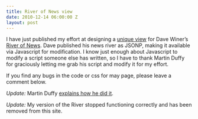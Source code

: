 ```yaml
---
title: River of News view
date: 2010-12-14 06:00:00 Z
layout: post
---
```


I have just published my effort at designing a [unique view](http://scripting.com/stories/2010/12/10/newViewsOfMyRiver.html) for Dave Winer’s [River of News](http://daveriver.scripting.com/). Dave published his news river as JSONP, making it available via Javascript for modification. I know just enough about Javascript to modify a script someone else has written, so I have to thank Martin Duffy for graciously letting me grab his script and modify it for my effort.

If you find any bugs in the code or css for may page, please leave a comment below.

_Update:_ Martin Duffy [explains how he did it](http://martimedia.blogspot.com/2010/12/river-of-news-consuming-jsonp-data-feed.html).

_Update:_ My version of the River stopped functioning correctly and has been removed from this site.
